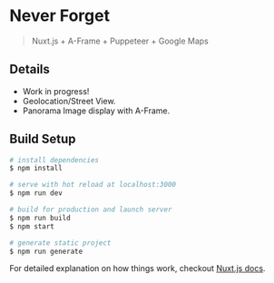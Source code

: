 # Never Forget

> Nuxt.js + A-Frame + Puppeteer + Google Maps

## Details

* Work in progress!
* Geolocation/Street View.
* Panorama Image display with A-Frame.

## Build Setup

```bash
# install dependencies
$ npm install

# serve with hot reload at localhost:3000
$ npm run dev

# build for production and launch server
$ npm run build
$ npm start

# generate static project
$ npm run generate
```

For detailed explanation on how things work, checkout [Nuxt.js docs](https://nuxtjs.org).
